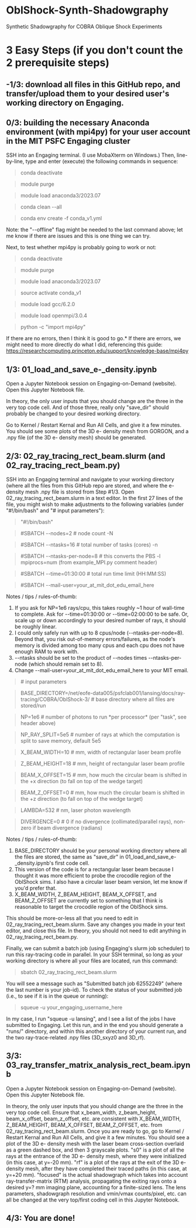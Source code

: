# OblShock-Synth-Shadowgraphy
 Synthetic Shadowgraphy for COBRA Oblique Shock Experiments

# 3 Easy Steps (if you don't count the 2 prerequisite steps)

## -1/3: download all files in this GitHub repo, and transfer/upload them to your desired user's working directory on Engaging.  

## 0/3: building the necessary Anaconda environment (with mpi4py) for your user account in the MIT PSFC Engaging cluster

SSH into an Engaging terminal.  (I use MobaXterm on Windows.)  Then, line-by-line, type and enter (execute) the following commands in sequence:
  
> conda deactivate
  
> module purge
  
> module load anaconda3/2023.07
  
> conda clean --all
  
> conda env create -f conda_v1.yml

Note: the "--offline" flag might be needed to the last command above; let me know if there are issues and this is one thing we can try.

Next, to test whether mpi4py is probably going to work or not:
  
> conda deactivate
  
> module purge
  
> module load anaconda3/2023.07
  
> source activate conda_v1
  
> module load gcc/6.2.0
  
> module load openmpi/3.0.4
  
> python -c "import mpi4py"

If there are no errors, then I think it is good to go.*  If there are errors, we might need to more directly do what I did, referencing this guide: https://researchcomputing.princeton.edu/support/knowledge-base/mpi4py

## 1/3: 01_load_and_save_e-_density.ipynb

Open a Jupyter Notebook session on Engaging-on-Demand (website).  Open this Jupyter Notebook file.  

In theory, the only user inputs that you should change are the three in the very top code cell.  And of those three, really only "save_dir" should probably be changed to your desired working directory.  

Go to Kernel / Restart Kernal and Run All Cells, and give it a few minutes.  You should see some plots of the 3D e- density mesh from GORGON, and a .npy file (of the 3D e- density mesh) should be generated.  

## 2/3: 02_ray_tracing_rect_beam.slurm (and 02_ray_tracing_rect_beam.py)

SSH into an Engaging terminal and navigate to your working directory (where all the files from this GitHub repo are stored, and where the e- density mesh .npy file is stored from Step #1/3.  Open 02_ray_tracing_rect_beam.slurm in a text editor.  In the first 27 lines of the file, you might wish to make adjustments to the following variables (under "#!/bin/bash" and "# input parameters"):

> "#!/bin/bash"

> #SBATCH --nodes=2                  # node count -N

> #SBATCH --ntasks=16                # total number of tasks (cores) -n

> #SBATCH --ntasks-per-node=8        # this converts the PBS -l mpiprocs=num (from example_MPI.py comment header)

> #SBATCH --time=01:30:00            # total run time limit (HH:MM:SS)

> #SBATCH --mail-user=your_at_mit_dot_edu_email_here

Notes / tips / rules-of-thumb: 
1. If you ask for NP=1e6 rays/cpu, this takes roughly ~1 hour of wall-time to complete.  Ask for --time=01:30:00 or --time=02:00:00 to be safe.  Or, scale up or down accordingly to your desired number of rays, it should be roughly linear.  
2. I could only safely run with up to 8 cpus/node (--ntasks-per-node=8).  Beyond that, you risk out-of-memory errors/failures, as the node's memory is divided among too many cpus and each cpu does not have enough RAM to work with.
3. --ntasks should be set to the product of --nodes times --ntasks-per-node (which should remain set to 8).
4. Change --mail-user=your_at_mit_dot_edu_email_here to your MIT email.  

> \# input parameters

> BASE_DIRECTORY=/net/eofe-data005/psfclab001/lansing/docs/ray-tracing/COBRA/OblShock-3/  # base directory where all files are stored/run

> NP=1e6  # number of photons to run \*per processor\* (per "task", see header above)

> NP_RAY_SPLIT=5e5  # number of rays at which the computation is split to save memory, default 5e5

> X_BEAM_WIDTH=10  # mm, width of rectangular laser beam profile

> Z_BEAM_HEIGHT=18  # mm, height of rectangular laser beam profile

> BEAM_X_OFFSET=15  # mm, how much the circular beam is shifted in the +x direction (to fall on top of the wedge target)

> BEAM_Z_OFFSET=0  # mm, how much the circular beam is shifted in the +z direction (to fall on top of the wedge target)

> LAMBDA=532  # nm, laser photon wavelength

> DIVERGENCE=0  # 0 if no divergence (collimated/parallel rays), non-zero if beam divergence (radians)

Notes / tips / rules-of-thumb: 
1. BASE_DIRECTORY should be your personal working directory where all the files are stored, the same as "save_dir" in 01_load_and_save_e-_density.ipynb's first code cell.
2. This version of the code is for a rectangular laser beam because I thought it was more efficient to probe the crocodile region of the OblShock sims.  I also have a circular laser beam version, let me know if you'd prefer that.
3. X_BEAM_WIDTH, Z_BEAM_HEIGHT, BEAM_X_OFFSET, and BEAM_Z_OFFSET are currently set to something that I think is reasonable to target the crocodile region of the OblShock sims.

This should be more-or-less all that you need to edit in 02_ray_tracing_rect_beam.slurm.  Save any changes you made in your text editor, and close this file.  In theory, you should not need to edit anything in 02_ray_tracing_rect_beam.py.  

Finally, we can submit a batch job (using Engaging's slurm job scheduler) to run this ray-tracing code in parallel.  In your SSH terminal, so long as your working directory is where all your files are located, run this command:
> sbatch 02_ray_tracing_rect_beam.slurm

You will see a message such as "Submitted batch job 62552249" (where the last number is your job-id).  To check the status of your submitted job (i.e., to see if it is in the queue or running):
> squeue -u your_engaging_username_here

In my case, I run "squeue -u lansing", and I see a list of the jobs I have submitted to Engaging.  Let this run, and in the end you should generate a "runs/" directory, and within this another directory of your current run, and the two ray-trace-related .npy files (3D_sxyz0 and 3D_rf).  

## 3/3: 03_ray_transfer_matrix_analysis_rect_beam.ipynb

Open a Jupyter Notebook session on Engaging-on-Demand (website).  Open this Jupyter Notebook file.  

In theory, the only user inputs that you should change are the three in the very top code cell.  Ensure that x_beam_width, z_beam_height, beam_x_offset, beam_z_offset, etc. are consistent with X_BEAM_WIDTH, Z_BEAM_HEIGHT, BEAM_X_OFFSET, BEAM_Z_OFFSET, etc. from 02_ray_tracing_rect_beam.slurm.  Once you are ready to go, go to Kernel / Restart Kernal and Run All Cells, and give it a few minutes.  You should see a plot of the 3D e- density mesh with the laser beam cross-section overlaid as a green dashed box, and then 3 grayscale plots.  "s0" is a plot of all the rays at the entrance of the 3D e- density mesh, where they were initialized (in this case, at y=-20 mm).  "rf" is a plot of the rays at the exit of the 3D e- density mesh, after they have completed their traced paths (in this case, at y=+20 mm).  "focused" is the actual shadowgraph which takes into account ray-transfer-matrix (RTM) analysis, propagating the exiting rays onto a desired y=? mm imaging plane, accounting for a finite-sized lens.  The lens parameters, shadowgraph resolution and vmin/vmax counts/pixel, etc. can all be changed at the very top/first coding cell in this Jupyter Notebook.  

## 4/3: You are done!  
